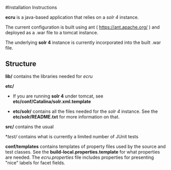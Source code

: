 #Installation Instructions

**ecru** is a java-based application that relies on a *solr 4* instance.


The current configuration is built using
ant ( https://ant.apache.org/ ) and deployed as a .war file to a tomcat instance.

The underlying **solr 4** instance is currently incorporated into the built .war file.

## Structure

**lib/** contains the libraries needed for *ecru*

**etc/** 

  * If you are running **solr 4** under tomcat, see **etc/conf/Catalina/solr.xml.template**
  
  * **etc/solr/** contains all the files needed for the *solr 4* instance. See the **etc/solr/README.txt** for more information on that. 
  
**src/** contains the usual

**test/* contains what is currently a limited number of JUnit tests

**conf/templates** contains templates of property files used by the source and test classes.  See the **build-local.properties.template** for what properties are needed. The *ecru.properties* file includes properties for presenting "nice" labels for facet fields.
